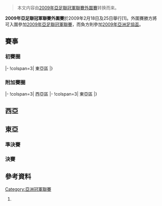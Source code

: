 > 本文内容由[2009年亞足聯冠軍聯賽外圍賽](https://zh.wikipedia.org/wiki/2009年亞足聯冠軍聯賽外圍賽)转换而来。


**2009年亞足聯冠軍聯賽外圍賽**於2009年2月18日及25日舉行\[1\]。外圍賽勝方將可入圍參加[2009年亞足聯冠軍聯賽](https://zh.wikipedia.org/wiki/2009年亞足聯冠軍聯賽 "wikilink")，而負方則參加[2009年亞洲足協盃](../Page/2009年亞洲足協盃.md "wikilink")。

## 賽事

<onlyinclude>

### 初賽圈

|- \!colspan=3| 東亞區  |}

### 附加賽圈

|- \!colspan=3| 西亞區  |- \!colspan=3| 東亞區  |}</onlyinclude>

## 西亞

## 東亞

### 準決賽

### 決賽

## 參考資料

[Category:亞洲冠軍聯賽](https://zh.wikipedia.org/wiki/Category:亞洲冠軍聯賽 "wikilink")

1.
